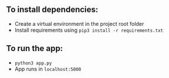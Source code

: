 ## To install dependencies:
- Create a virtual environment in the project root folder
- Install requirements using `pip3 install -r requirements.txt`

## To run the app:
- `python3 app.py`
- App runs in `localhost:5000`
